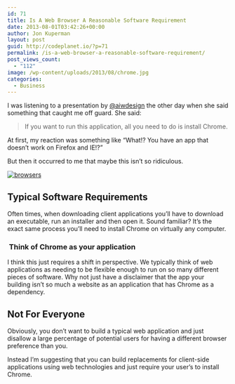 ```yaml
---
id: 71
title: Is A Web Browser A Reasonable Software Requirement
date: 2013-08-01T03:42:26+00:00
author: Jon Kuperman
layout: post
guid: http://codeplanet.io/?p=71
permalink: /is-a-web-browser-a-reasonable-software-requirement/
post_views_count:
  - "112"
image: /wp-content/uploads/2013/08/chrome.jpg
categories:
  - Business
---
```

I was listening to a presentation by [@aiwdesign](https://twitter.com/aiwdesign) the other day when she said something that caught me off guard. She said:

> If you want to run this application, all you need to do is install Chrome.

At first, my reaction was something like &#8220;What!? You have an app that doesn&#8217;t work on Firefox and IE!?&#8221;

But then it occurred to me that maybe this isn&#8217;t so ridiculous.

[<img class="alignnone size-medium wp-image-80" alt="browsers" src="https://codeplanet.io/wp-content/uploads/2013/08/browsers-300x300.jpg" srcset="https://codeplanet.io/wp-content/uploads/2013/08/browsers-300x300.jpg 300w, https://codeplanet.io/wp-content/uploads/2013/08/browsers-150x150.jpg 150w, https://codeplanet.io/wp-content/uploads/2013/08/browsers.jpg 430w" sizes="(max-width: 300px) 100vw, 300px" />](https://codeplanet.io/wp-content/uploads/2013/08/browsers.jpg)

## Typical Software Requirements

Often times, when downloading client applications you&#8217;ll have to download an executable, run an installer and then open it. Sound familiar? It&#8217;s the exact same process you&#8217;ll need to install Chrome on virtually any computer.

###  Think of Chrome as your application

I think this just requires a shift in perspective. We typically think of web applications as needing to be flexible enough to run on so many different pieces of software. Why not just have a disclaimer that the app your building isn&#8217;t so much a website as an application that has Chrome as a dependency.

## Not For Everyone

Obviously, you don&#8217;t want to build a typical web application and just disallow a large percentage of potential users for having a different browser preference than you.

Instead I&#8217;m suggesting that you can build replacements for client-side applications using web technologies and just require your user&#8217;s to install Chrome.